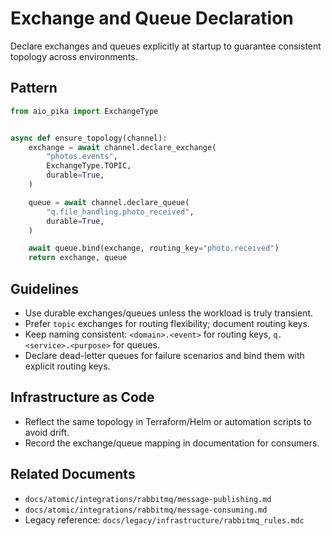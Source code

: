 # Exchange and Queue Declaration

Declare exchanges and queues explicitly at startup to guarantee consistent topology across environments.

## Pattern

```python
from aio_pika import ExchangeType


async def ensure_topology(channel):
    exchange = await channel.declare_exchange(
        "photos.events",
        ExchangeType.TOPIC,
        durable=True,
    )

    queue = await channel.declare_queue(
        "q.file_handling.photo_received",
        durable=True,
    )

    await queue.bind(exchange, routing_key="photo.received")
    return exchange, queue
```

## Guidelines

- Use durable exchanges/queues unless the workload is truly transient.
- Prefer `topic` exchanges for routing flexibility; document routing keys.
- Keep naming consistent: `<domain>.<event>` for routing keys, `q.<service>.<purpose>` for queues.
- Declare dead-letter queues for failure scenarios and bind them with explicit routing keys.

## Infrastructure as Code

- Reflect the same topology in Terraform/Helm or automation scripts to avoid drift.
- Record the exchange/queue mapping in documentation for consumers.

## Related Documents

- `docs/atomic/integrations/rabbitmq/message-publishing.md`
- `docs/atomic/integrations/rabbitmq/message-consuming.md`
- Legacy reference: `docs/legacy/infrastructure/rabbitmq_rules.mdc`
